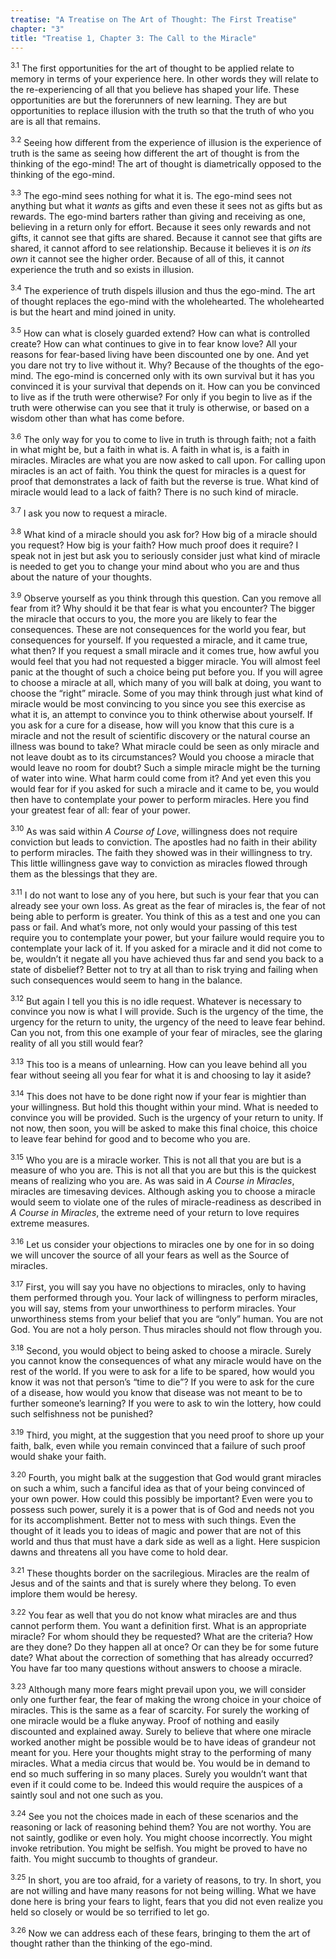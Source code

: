 ```yaml
---
treatise: "A Treatise on The Art of Thought: The First Treatise"
chapter: "3"
title: "Treatise 1, Chapter 3: The Call to the Miracle"
---
```


<sup>3.1</sup> The first opportunities for the art of thought to be
applied relate to memory in terms of your experience here. In other
words they will relate to the re-experiencing of all that you believe
has shaped your life. These opportunities are but the forerunners of new
learning. They are but opportunities to replace illusion with the truth
so that the truth of who you are is all that remains. 

<sup>3.2</sup> Seeing how different from the experience of illusion is
the experience of truth is the same as seeing how different the art of
thought is from the thinking of the ego-mind! The art of thought is
diametrically opposed to the thinking of the ego-mind. 

<sup>3.3</sup> The ego-mind sees nothing for what it is. The ego-mind
sees not anything but what it *wants* as gifts and even these it sees
not as gifts but as rewards. The ego-mind barters rather than giving and
receiving as one, believing in a return only for effort. Because it sees
only rewards and not gifts, it cannot see that gifts are shared. Because
it cannot see that gifts are shared, it cannot afford to see
relationship. Because it believes it is *on its own* it cannot see the
higher order. Because of all of this, it cannot experience the truth and
so exists in illusion. 

<sup>3.4</sup> The experience of truth dispels illusion and thus the
ego-mind. The art of thought replaces the ego-mind with the
wholehearted. The wholehearted is but the heart and mind joined in
unity. 

<sup>3.5</sup> How can what is closely guarded extend? How can what is
controlled create? How can what continues to give in to fear know love?
All your reasons for fear-based living have been discounted one by one.
And yet you dare not try to live without it. Why? Because of the
thoughts of the ego-mind. The ego-mind is concerned only with its own
survival but it has you convinced it is your survival that depends on
it. How can you be convinced to live as if the truth were otherwise? For
only if you begin to live as if the truth were otherwise can you see
that it truly is otherwise, or based on a wisdom other than what has
come before. 

<sup>3.6</sup> The only way for you to come to live in truth is through
faith; not a faith in what might be, but a faith in what is. A faith in
what is, is a faith in miracles. Miracles are what you are now asked to
call upon.  For calling upon miracles is an act of faith. You think the
quest for miracles is a quest for proof that demonstrates a lack of
faith but the reverse is true. What kind of miracle would lead to a lack
of faith?  There is no such kind of miracle. 

<sup>3.7</sup> I ask you now to request a miracle. 

<sup>3.8</sup> What kind of a miracle should you ask for? How big of a
miracle should you request? How big is your faith? How much proof does
it require? I speak not in jest but ask you to seriously consider just
what kind of miracle is needed to get you to change your mind about who
you are and thus about the nature of your thoughts. 

<sup>3.9</sup> Observe yourself as you think through this question. Can
you remove all fear from it? Why should it be that fear is what you
encounter? The bigger the miracle that occurs to you, the more you are
likely to fear the consequences. These are not consequences for the
world you fear, but consequences for yourself. If you requested a
miracle, and it came true, what then? If you request a small miracle and
it comes true, how awful you would feel that you had not requested a
bigger miracle. You will almost feel panic at the thought of such a
choice being put before you. If you will agree to choose a
miracle at all, which many of you will balk at doing, you want to choose
the “right” miracle. Some of you may think through just what kind of
miracle would be most convincing to you since you see this exercise as
what it is, an attempt to convince you to think otherwise about
yourself. If you ask for a cure for a disease, how will you know that
this cure is a miracle and not the result of scientific discovery or the
natural course an illness was bound to take?  What miracle could be seen
as only miracle and not leave doubt as to its circumstances? Would you
choose a miracle that would leave no room for doubt? Such a simple
miracle might be the turning of water into wine.  What harm could come
from it? And yet even this you would fear for if you asked for such a
miracle and it came to be, you would then have to contemplate your power
to perform miracles. Here you find your greatest fear of all: fear of
your power. 

<sup>3.10</sup> As was said within *A Course of Love*, willingness does
not require conviction but leads to conviction.  The apostles had no
faith in their ability to perform miracles. The faith they showed was in
their willingness to try. This little willingness gave way to conviction
as miracles flowed through them as the blessings that they are. 

<sup>3.11</sup> I do not want to lose any of you here, but such is your
fear that you can already see your own loss. As great as the fear of
miracles is, the fear of not being able to perform is greater. You think
of this as a test and one you can pass or fail. And what’s more, not
only would your passing of this test require you to contemplate your
power, but your failure would require you to contemplate your lack of
it. If you asked for a miracle and it did not come to be, wouldn’t it
negate all you have achieved thus far and send you back to a state of
disbelief? Better not to try at all than to risk trying and failing when
such consequences would seem to hang in the balance. 

<sup>3.12</sup> But again I tell you this is no idle request. Whatever
is necessary to convince you now is what I will provide. Such is the
urgency of the time, the urgency for the return to unity, the urgency of
the need to leave fear behind. Can you not, from this one example of
your fear of miracles, see the glaring reality of all you still would
fear? 

<sup>3.13</sup> This too is a means of unlearning. How can you leave
behind all you fear without seeing all you fear for what it is and
choosing to lay it aside? 

<sup>3.14</sup> This does not have to be done right now if your fear is
mightier than your willingness. But hold this thought within your mind.
What is needed to convince you will be provided. Such is the urgency of
your return to unity. If not now, then soon, you will be asked to make
this final choice, this choice to leave fear behind for good and to
become who you are. 

<sup>3.15</sup> Who you are is a miracle worker.  This is not all that
you are but is a measure of who you are. This is not all that you are
but this is the quickest means of realizing who you are. As was said in
*A Course in Miracles*, miracles are timesaving devices. Although asking
you to choose a miracle would seem to violate one of the rules of
miracle-readiness as described in *A Course in Miracles*, the extreme
need of your return to love requires extreme measures. 

<sup>3.16</sup> Let us consider your objections to miracles one by one
for in so doing we will uncover the source of all your fears as well as
the Source of miracles. 

<sup>3.17</sup> First, you will say you have no objections to miracles,
only to having them performed through you. Your lack of willingness to
perform miracles, you will say, stems from your unworthiness to perform
miracles. Your unworthiness stems from your belief that you are “only”
human. You are not God. You are not a holy person. Thus miracles should
not flow through you. 

<sup>3.18</sup> Second, you would object to being asked to choose a
miracle. Surely you cannot know the consequences of what any miracle
would have on the rest of the world. If you were to ask for a life to be
spared, how would you know it was not that person’s “time to die”? If
you were to ask for the cure of a disease, how would you know that
disease was not meant to be to further someone’s learning? If you were
to ask to win the lottery, how could such selfishness not be punished? 

<sup>3.19</sup> Third, you might, at the suggestion that you need proof
to shore up your faith, balk, even while you remain convinced that a
failure of such proof would shake your faith. 

<sup>3.20</sup> Fourth, you might balk at the suggestion that God would
grant miracles on such a whim, such a fanciful idea as that of your
being convinced of your own power. How could this possibly be important?
Even were you to possess such power, surely it is a power that is of God
and needs not you for its accomplishment. Better not to mess with such
things. Even the thought of it leads you to ideas of magic and power
that are not of this world and thus that must have a dark side as well
as a light. Here suspicion dawns and threatens all you have come to hold
dear. 

<sup>3.21</sup> These thoughts border on the sacrilegious. Miracles are
the realm of Jesus and of the saints and that is surely where they
belong.  To even implore them would be heresy. 

<sup>3.22</sup> You fear as well that you do not know what miracles are
and thus cannot perform them. You want a definition first. What is an
appropriate miracle? For whom should they be requested? What are the
criteria? How are they done? Do they happen all at once? Or can they be
for some future date? What about the correction of something that has
already occurred? You have far too many questions without answers to
choose a miracle. 

<sup>3.23</sup> Although many more fears might prevail upon you, we will
consider only one further fear, the fear of making the wrong choice in
your choice of miracles. This is the same as a fear of scarcity. For
surely the working of one miracle would be a fluke anyway. Proof of
nothing and easily discounted and explained away. Surely to believe that
where one miracle worked another might be possible would be to have
ideas of grandeur not meant for you.  Here your thoughts might stray to
the performing of many miracles. What a media circus that would be. You
would be in demand to end so much suffering in so many places. Surely
you wouldn’t want that even if it could come to be. Indeed this would
require the auspices of a saintly soul and not one such as you. 

<sup>3.24</sup> See you not the choices made in each of these scenarios
and the reasoning or lack of reasoning behind them?  You are not worthy.
You are not saintly, godlike or even holy. You might choose incorrectly.
You might invoke retribution. You might be selfish.  You might be proved
to have no faith. You might succumb to thoughts of grandeur. 

<sup>3.25</sup> In short, you are too afraid, for a variety of reasons,
to try. In short, you are not willing and have many reasons for not
being willing.  What we have done here is bring your fears to light,
fears that you did not even realize you held so closely or would be so
terrified to let go. 

<sup>3.26</sup> Now we can address each of these fears, bringing to them
the art of thought rather than the thinking of the ego-mind.


